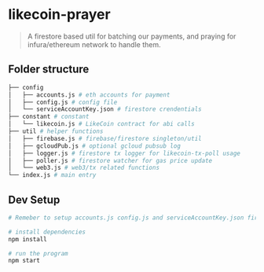 # likecoin-prayer

> A firestore based util for batching our payments, and praying for infura/ethereum network to handle them.

## Folder structure
```bash
├── config
│   ├── accounts.js # eth accounts for payment
│   ├── config.js # config file
│   └── serviceAccountKey.json # firestore crendentials
├── constant # constant
│   └── likecoin.js # LikeCoin contract for abi calls
├── util # helper functions
│   ├── firebase.js # firebase/firestore singleton/util
│   ├── gcloudPub.js # optional gcloud pubsub log
│   ├── logger.js # firestore tx logger for likecoin-tx-poll usage
│   ├── poller.js # firestore watcher for gas price update
│   └── web3.js # web3/tx related functions
└── index.js # main entry
```

## Dev Setup

``` bash
# Remeber to setup accounts.js config.js and serviceAccountKey.json first!

# install dependencies
npm install

# run the program
npm start

```
